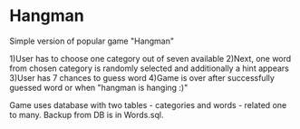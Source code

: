 # Hangman
Simple version of popular game "Hangman"

1)User has to choose one category out of seven available
2)Next, one word from chosen category is randomly selected and additionally a hint appears
3)User has 7 chances to guess word
4)Game is over after successfully guessed word or when "hangman is hanging :)"

Game uses database with two tables - categories and words - related one to many.
Backup from DB is in Words.sql.


